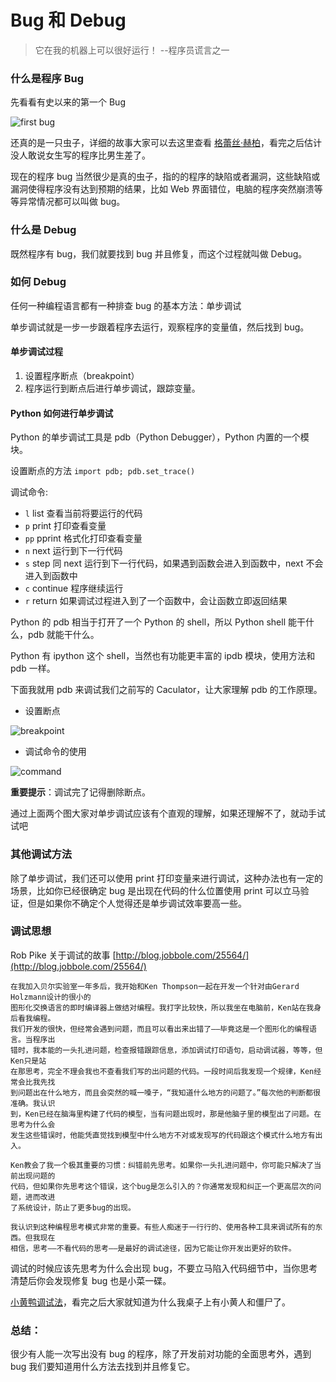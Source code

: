 # Bug 和 Debug

> 它在我的机器上可以很好运行！  --程序员谎言之一

### 什么是程序 Bug
先看看有史以来的第一个 Bug

![first bug](http://asset.whatslife.cn/1417880421_974670.jpg)

还真的是一只虫子，详细的故事大家可以去这里查看 [格蕾丝·赫柏](http://baike.baidu.com/view/1018866.htm)，看完之后估计没人敢说女生写的程序比男生差了。

现在的程序 bug 当然很少是真的虫子，指的的程序的缺陷或者漏洞，这些缺陷或漏洞使得程序没有达到预期的结果，比如 Web 界面错位，电脑的程序突然崩溃等等异常情况都可以叫做 bug。

### 什么是 Debug
既然程序有 bug，我们就要找到 bug 并且修复，而这个过程就叫做 Debug。

### 如何 Debug
任何一种编程语言都有一种排查 bug 的基本方法：单步调试

单步调试就是一步一步跟着程序去运行，观察程序的变量值，然后找到 bug。

#### 单步调试过程
1. 设置程序断点（breakpoint）
2. 程序运行到断点后进行单步调试，跟踪变量。

#### Python 如何进行单步调试
Python 的单步调试工具是 pdb（Python Debugger），Python 内置的一个模块。

设置断点的方法 `import pdb; pdb.set_trace()`

调试命令:
* `l` list 查看当前将要运行的代码
* `p` print 打印查看变量
* `pp` pprint 格式化打印查看变量
* `n` next 运行到下一行代码
* `s` step 同 next 运行到下一行代码，如果遇到函数会进入到函数中，next 不会进入到函数中
* `c` continue 程序继续运行
* `r` return 如果调试过程进入到了一个函数中，会让函数立即返回结果


Python 的 pdb 相当于打开了一个 Python 的 shell，所以 Python shell 能干什么，pdb 就能干什么。

Python 有 ipython 这个 shell，当然也有功能更丰富的 ipdb 模块，使用方法和 pdb 一样。

下面我就用 pdb 来调试我们之前写的 Caculator，让大家理解 pdb 的工作原理。

* 设置断点

![breakpoint](http://asset.whatslife.cn/breakpoint.gif)

* 调试命令的使用

![command](http://asset.whatslife.cn/command.gif)

**重要提示**：调试完了记得删除断点。

通过上面两个图大家对单步调试应该有个直观的理解，如果还理解不了，就动手试试吧

### 其他调试方法
除了单步调试，我们还可以使用 print 打印变量来进行调试，这种办法也有一定的场景，比如你已经很确定 bug 是出现在代码的什么位置使用 print 可以立马验证，但是如果你不确定个人觉得还是单步调试效率要高一些。

### 调试思想
Rob Pike 关于调试的故事 [http://blog.jobbole.com/25564/](http://blog.jobbole.com/25564/)

```
在我加入贝尔实验室一年多后，我开始和Ken Thompson一起在开发一个针对由Gerard Holzmann设计的很小的
图形化交换语言的即时编译器上做结对编程。我打字比较快，所以我坐在电脑前，Ken站在我身后看我编程。
我们开发的很快，但经常会遇到问题，而且可以看出来出错了——毕竟这是一个图形化的编程语言。当程序出
错时，我本能的一头扎进问题，检查报错跟踪信息，添加调试打印语句，启动调试器，等等，但Ken只是站
在那思考，完全不理会我也不查看我们写的出问题的代码。一段时间后我发现一个规律，Ken经常会比我先找
到问题出在什么地方，而且会突然的喊一嗓子，“我知道什么地方的问题了。”每次他的判断都很准确。我认识
到，Ken已经在脑海里构建了代码的模型，当有问题出现时，那是他脑子里的模型出了问题。在思考为什么会
发生这些错误时，他能凭直觉找到模型中什么地方不对或发现写的代码跟这个模式什么地方有出入。

Ken教会了我一个极其重要的习惯：纠错前先思考。如果你一头扎进问题中，你可能只解决了当前出现问题的
代码，但如果你先思考这个错误，这个bug是怎么引入的？你通常发现和纠正一个更高层次的问题，进而改进
了系统设计，防止了更多bug的出现。

我认识到这种编程思考模式非常的重要。有些人痴迷于一行行的、使用各种工具来调试所有的东西。但我现在
相信，思考——不看代码的思考——是最好的调试途径，因为它能让你开发出更好的软件。
```

调试的时候应该先思考为什么会出现 bug，不要立马陷入代码细节中，当你思考清楚后你会发现修复 bug 也是小菜一碟。

[小黄鸭调试法](http://blog.jobbole.com/85719/)，看完之后大家就知道为什么我桌子上有小黄人和僵尸了。

### 总结：
很少有人能一次写出没有 bug 的程序，除了开发前对功能的全面思考外，遇到 bug 我们要知道用什么方法去找到并且修复它。
